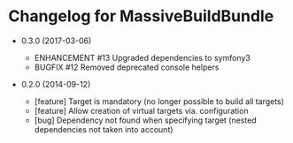 Changelog for MassiveBuildBundle
================================

* 0.3.0 (2017-03-06)
    * ENHANCEMENT #13 Upgraded dependencies to symfony3
    * BUGFIX      #12 Removed deprecated console helpers

* 0.2.0 (2014-09-12)
    * [feature] Target is mandatory (no longer possible to build all targets)
    * [feature] Allow creation of virtual targets via. configuration
    * [bug] Dependency not found when specifying target (nested dependencies not taken into account)
